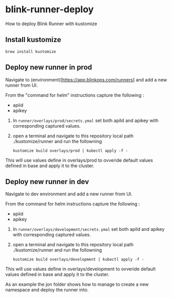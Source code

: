 # blink-runner-deploy

How to deploy Blink Runner with kustomize

## Install kustomize

`brew install kustomize`

## Deploy new runner in prod

Navigate to (environment)[https://app.blinkops.com/runners] and add a new runner from UI.

From the "command for helm" instructions capture the following :
* apiid
* apikey

1. In `runner/overlays/prod/secrets.ymal` set both apiId and apikey with corresponding captured values.
2. open a terminal and navigate to this repository local path ./kustomize/runner and run the followning
   
   `kustomize build overlays/prod | kubectl apply -f -`

This will use values define in overlays/prod to ovveride default values defined in base and apply it to the cluster.

## Deploy new runner in dev

Navigate to dev environment and add a new runner from UI.

From the command for helm instructions capture the following :
* apiid
* apikey

1. In `runner/overlays/development/secrets.ymal` set both apiId and apikey with corresponding captured values.
2. open a terminal and navigate to this repository local path ./kustomize/runner and run the followning
   
   `kustomize build overlays/development | kubectl apply -f -`

This will use values define in overlays/development to ovveride default values defined in base and apply it to the cluster.

As an example the jon folder shows how to manage to create a new namespace and deploy the runner into.